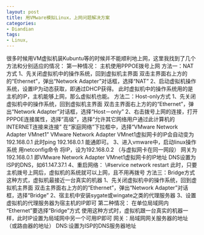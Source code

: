 ```yaml
---
layout: post
title: 用VMware模拟Linux，上网问题解决方案
categories:
- Diandian
tags:
- Linux, 
---
```

很多时候用VM虚拟机装Kubuntu等的时候并不能顺利地上网，这里我找到了几个方法和分别适应的情况： 第一种情况： 主机使用PPPOE拨号上网 方法一：NAT方式 1、先关闭虚拟机中的操作系统，回到虚拟机主界面 双击主界面右上方的的“Ethernet”，弹出“Network Adapter”对话框，选择“NAT” 2、启动虚拟机操作系统，设置IP为动态获取，即通过DHCP获得。 此时虚拟机中的操作系统用的是主机的IP，主机能够上网，那么虚拟机也能。 方法二：Host-only方式 1、先关闭虚拟机中的操作系统，回到虚拟机主界面 双击主界面右上方的的“Ethernet”，弹出“Network Adapter”对话框，选择“Host－only” 2、右击拨号上网的连接，打开PPPOE连接属性，选择“高级”，选择“允许其它网络用户通过此计算机的INTERNET连接来连接” 在“家庭网络”下拉框中，选择“VMware Network Adapter VMnet1” VMware Network Adapter VMnet1虚拟网卡的IP会自动变为192.168.0.1 此时ping 192.168.0.1 能通即可。 3、进入vmware中，启动linux操作系统 用netconfig命令 将IP，设为192.168.0.2 （与虚拟网卡在同一网段） 网关为192.168.0.1 即VMware Network Adapter VMnet1虚拟网卡的IP地址 DNS设置为ISP的DNS，如61.147.37.1 4、重启网络： \\\#service network restart 此时，只要主机拨号上网后，虚拟机的系统就可以上网，且不用再拨号 方法三：Bridge方式 这种方式，虚拟机最接近一台真实的机器 1、先关闭虚拟机中的操作系统，回到虚拟机主界面 双击主界面右上方的的“Ethernet”，弹出“Network Adapter”对话框，选择“Bridge” 2、宿主机中安装sygate或wingate之类的代理服务器 3、设置虚拟机的代理服务器为宿主机的IP即可 第二种情况： 在单位局域网内 “Ethernet”要选择“Bridge”方式 使用这种方式时，虚拟机跟一台真实的机器一样，此时IP设置为局域网中另一个可用IP即可 网关：局域网网关服务器的地址（或路由器的地址） DNS:设置为ISP的DNS服务器地址